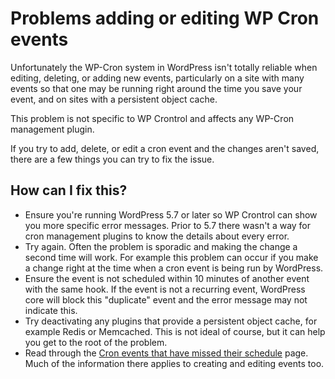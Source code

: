 # Problems adding or editing WP Cron events

Unfortunately the WP-Cron system in WordPress isn't totally reliable when editing, deleting, or adding new events, particularly on a site with many events so that one may be running right around the time you save your event, and on sites with a persistent object cache.

This problem is not specific to WP Crontrol and affects any WP-Cron management plugin.

If you try to add, delete, or edit a cron event and the changes aren't saved, there are a few things you can try to fix the issue.

## How can I fix this?

* Ensure you're running WordPress 5.7 or later so WP Crontrol can show you more specific error messages. Prior to 5.7 there wasn't a way for cron management plugins to know the details about every error.
* Try again. Often the problem is sporadic and making the change a second time will work. For example this problem can occur if you make a change right at the time when a cron event is being run by WordPress.
* Ensure the event is not scheduled within 10 minutes of another event with the same hook. If the event is not a recurring event, WordPress core will block this "duplicate" event and the error message may not indicate this.
* Try deactivating any plugins that provide a persistent object cache, for example Redis or Memcached. This is not ideal of course, but it can help you get to the root of the problem.
* Read through the [Cron events that have missed their schedule](https://wp-crontrol.com/help/missed-cron-events/) page. Much of the information there applies to creating and editing events too.
